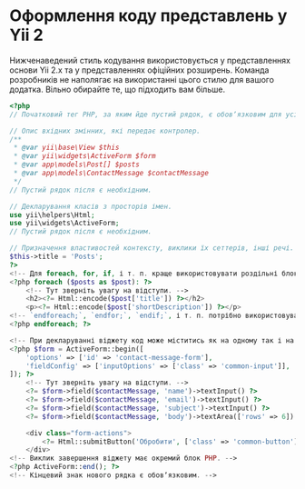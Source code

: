 Оформлення коду представлень у Yii 2
====================================

Нижченаведений стиль кодування використовується у представленнях основи Yii 2.x та у представленнях офіційних розширень.
Команда розробників не наполягає на використанні цього стилю для вашого додатка. Вільно обирайте те, що підходить вам більше.

```php
<?php
// Початковий тег PHP, за яким йде пустий рядок, є обовʼязковим для усіх файлів шаблонів.

// Опис вхідних змінних, які передає контролер.
/**
 * @var yii\base\View $this
 * @var yii\widgets\ActiveForm $form
 * @var app\models\Post[] $posts
 * @var app\models\ContactMessage $contactMessage
 */
// Пустий рядок після є необхідним.

// Декларування класів з просторів імен.
use yii\helpers\Html;
use yii\widgets\ActiveForm;
// Пустий рядок після є необхідним.

// Призначення властивостей контексту, виклики їх сеттерів, інші речі.
$this->title = 'Posts';
?>
<!-- Для foreach, for, if, і т. п. краще використовувати роздільні блоки PHP. -->
<?php foreach ($posts as $post): ?>
    <!-- Тут зверніть увагу на відступи. -->
    <h2><?= Html::encode($post['title']) ?></h2>
    <p><?= Html::encode($post['shortDescription']) ?></p>
<!-- `endforeach;`, `endfor;`, `endif;`, і т. п. потрібно використовувати замість `}` у випадку використання багатьох блоків PHP -->
<?php endforeach; ?>

<!-- При декларуванні віджету код може міститись як на одному так і на багатьох рядках. -->
<?php $form = ActiveForm::begin([
    'options' => ['id' => 'contact-message-form'],
    'fieldConfig' => ['inputOptions' => ['class' => 'common-input']],
]); ?>
    <!-- Тут зверніть увагу на відступи. -->
    <?= $form->field($contactMessage, 'name')->textInput() ?>
    <?= $form->field($contactMessage, 'email')->textInput() ?>
    <?= $form->field($contactMessage, 'subject')->textInput() ?>
    <?= $form->field($contactMessage, 'body')->textArea(['rows' => 6]) ?>

    <div class="form-actions">
        <?= Html::submitButton('Обробити', ['class' => 'common-button']) ?>
    </div>
<!-- Виклик завершення віджету має окремий блок PHP. -->
<?php ActiveForm::end(); ?>
<!-- Кінцевий знак нового рядка є обовʼязковим. -->

```
